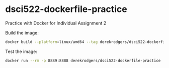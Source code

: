 # dsci522-dockerfile-practice
Practice with Docker for Individual Assignment 2

Build the image:

```bash
docker build --platform=linux/amd64 --tag derekrodgers/dsci522-dockerfile-practice .
```

Test the image:

```bash
docker run --rm -p 8889:8888 derekrodgers/dsci522-dockerfile-practice
```